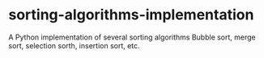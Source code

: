 # sorting-algorithms-implementation
A Python implementation of several sorting algorithms Bubble sort, merge sort, selection sorth, insertion sort, etc.
